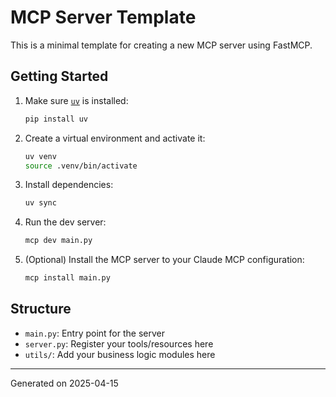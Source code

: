 # MCP Server Template

This is a minimal template for creating a new MCP server using FastMCP.

## Getting Started

1. Make sure [`uv`](https://github.com/astral-sh/uv) is installed:
   ```sh
   pip install uv
   ```
2. Create a virtual environment and activate it:
   ```sh
   uv venv
   source .venv/bin/activate
   ```
3. Install dependencies:
   ```sh
   uv sync
   ```
4. Run the dev server:
   ```sh
   mcp dev main.py
   ```
5. (Optional) Install the MCP server to your Claude MCP configuration:
   ```sh
   mcp install main.py
   ```

## Structure
- `main.py`: Entry point for the server
- `server.py`: Register your tools/resources here
- `utils/`: Add your business logic modules here

---
Generated on 2025-04-15
